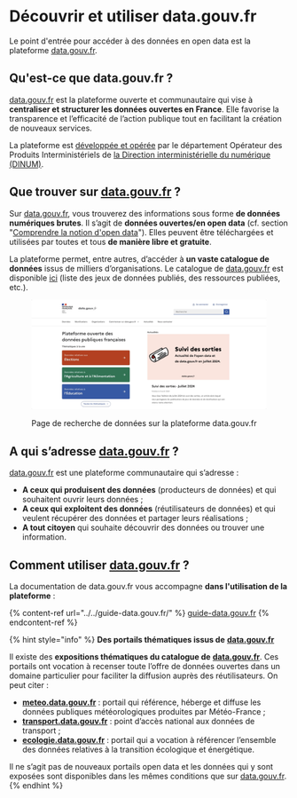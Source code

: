 # Découvrir et utiliser data.gouv.fr

Le point d'entrée pour accéder à des données en open data est la plateforme [data.gouv.fr](https://www.data.gouv.fr/fr/).

## Qu'est-ce que data.gouv.fr ?

[data.gouv.fr](http://data.gouv.fr) est la plateforme ouverte et communautaire qui vise à **centraliser et structurer les données ouvertes en France**. Elle favorise la transparence et l’efficacité de l’action publique tout en facilitant la création de nouveaux services.

La plateforme est [développée et opérée](https://github.com/datagouv/data.gouv.fr) par le département Opérateur des Produits Interministériels de [la Direction interministérielle du numérique (DINUM)](https://www.numerique.gouv.fr/).

## Que trouver sur [data.gouv.fr](http://data.gouv.fr) ?

Sur [data.gouv.fr](http://data.gouv.fr), vous trouverez des informations sous forme **de données numériques brutes**. Il s’agit de **données ouvertes/en open data** (cf. section "[Comprendre la notion d'open data](../../guides-open-data/guide-juridique/producteurs-de-donnees/comprendre-la-notion-dopen-data.md)"). Elles peuvent être téléchargées et utilisées par toutes et tous **de manière libre et gratuite**.

La plateforme permet, entre autres, d’accéder à **un vaste catalogue de données** issus de milliers d’organisations. Le catalogue de [data.gouv.fr](http://data.gouv.fr) est disponible [ici](https://www.data.gouv.fr/fr/datasets/catalogue-des-donnees-de-data-gouv-fr/) (liste des jeux de données publiés, des ressources publiées, etc.).

<figure><img src="../../.gitbook/assets/Sep-11-2024 10-26-25.gif" alt=""><figcaption><p>Page de recherche de données sur la plateforme data.gouv.fr</p></figcaption></figure>

## A qui s’adresse [data.gouv.fr](http://data.gouv.fr) ?

[data.gouv.fr](http://data.gouv.fr) est une plateforme communautaire qui s’adresse :

* **A ceux qui produisent des données** (producteurs de données) et qui souhaitent ouvrir leurs données ;
* **A ceux qui exploitent des données** (réutilisateurs de données) et qui veulent récupérer des données et partager leurs réalisations ;
* **A tout citoyen** qui souhaite découvrir des données ou trouver une information.

## Comment utiliser [data.gouv.fr](http://data.gouv.fr) ?

La documentation de data.gouv.fr vous accompagne **dans l'utilisation de la plateforme** :&#x20;

{% content-ref url="../../guide-data.gouv.fr/" %}
[guide-data.gouv.fr](../../guide-data.gouv.fr/)
{% endcontent-ref %}

{% hint style="info" %}
**Des portails thématiques issus de** [**data.gouv.fr**](http://data.gouv.fr)

Il existe des **expositions thématiques du catalogue de** [**data.gouv.fr**](http://data.gouv.fr). Ces portails ont vocation à recenser toute l’offre de données ouvertes dans un domaine particulier pour faciliter la diffusion auprès des réutilisateurs. On peut citer :

* [**meteo.data.gouv.fr**](http://meteo.data.gouv.fr) : portail qui référence, héberge et diffuse les données publiques météorologiques produites par Météo-France ;
* [**transport.data.gouv.fr**](http://transport.data.gouv.fr) : point d’accès national aux données de transport ;
* [**ecologie.data.gouv.fr**](http://ecologie.data.gouv.fr) : portail qui a vocation à référencer l’ensemble des données relatives à la transition écologique et énergétique.

Il ne s’agit pas de nouveaux portails open data et les données qui y sont exposées sont disponibles dans les mêmes conditions que sur [data.gouv.fr](http://data.gouv.fr).
{% endhint %}
